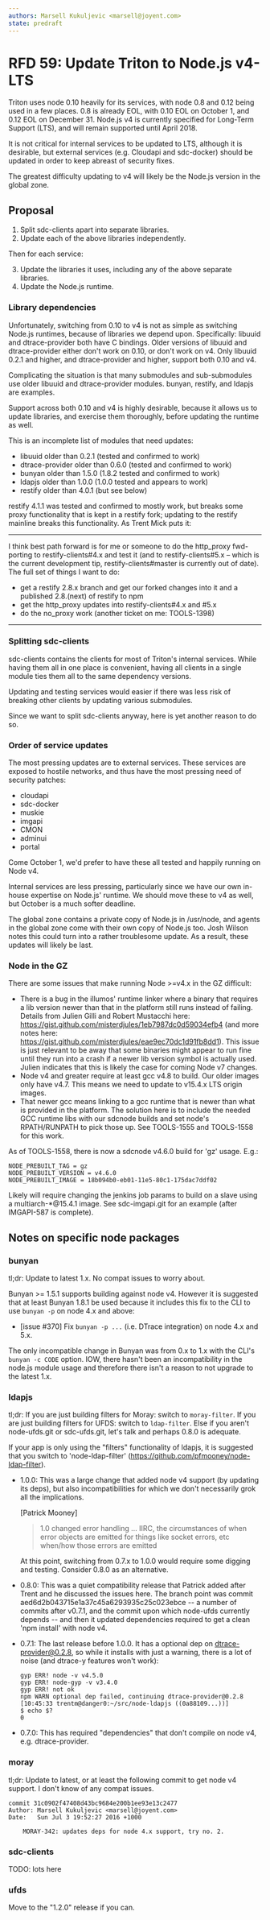 ```yaml
---
authors: Marsell Kukuljevic <marsell@joyent.com>
state: predraft
---
```


<!--
    This Source Code Form is subject to the terms of the Mozilla Public
    License, v. 2.0. If a copy of the MPL was not distributed with this
    file, You can obtain one at http://mozilla.org/MPL/2.0/.
-->

<!--
    Copyright 2016 Joyent, Inc.
-->

# RFD 59: Update Triton to Node.js v4-LTS

Triton uses node 0.10 heavily for its services, with node 0.8 and 0.12 being
used in a few places. 0.8 is already EOL, with 0.10 EOL on October 1, and 0.12
EOL on December 31. Node.js v4 is currently specified for Long-Term Support
(LTS), and will remain supported until April 2018.

It is not critical for internal services to be updated to LTS, although it is
desirable, but external services (e.g. Cloudapi and sdc-docker) should be
updated in order to keep abreast of security fixes.

The greatest difficulty updating to v4 will likely be the Node.js version in the
global zone.


## Proposal

1) Split sdc-clients apart into separate libraries.
2) Update each of the above libraries independently.

Then for each service:

3) Update the libraries it uses, including any of the above separate libraries.
4) Update the Node.js runtime.


### Library dependencies

Unfortunately, switching from 0.10 to v4 is not as simple as switching Node.js
runtimes, because of libraries we depend upon. Specifically: libuuid and
dtrace-provider both have C bindings. Older versions of libuuid and
dtrace-provider either don't work on 0.10, or don't work on v4. Only
libuuid 0.2.1 and higher, and dtrace-provider and higher, support both
0.10 and v4.

Complicating the situation is that many submodules and sub-submodules use older
libuuid and dtrace-provider modules. bunyan, restify, and ldapjs are examples.

Support across both 0.10 and v4 is highly desirable, because it allows us to
update libraries, and exercise them thoroughly, before updating the runtime as
well.

This is an incomplete list of modules that need updates:

* libuuid older than 0.2.1 (tested and confirmed to work)
* dtrace-provider older than 0.6.0 (tested and confirmed to work)
* bunyan older than 1.5.0 (1.8.2 tested and confirmed to work)
* ldapjs older than 1.0.0 (1.0.0 tested and appears to work)
* restify older than 4.0.1 (but see below)

restify 4.1.1 was tested and confirmed to mostly work, but breaks some proxy
functionality that is kept in a restify fork; updating to the restify mainline
breaks this functionality. As Trent Mick puts it:

---

I think best path forward is for me or someone to do the http\_proxy
fwd-porting to restify-clients#4.x and test it (and to restify-clients#5.x –
which is the current development tip, restify-clients#master is currently out of
date). The full set of things I want to do:

* get a restify 2.8.x branch and get our forked changes into it and a published
  2.8.(next) of restify to npm
* get the http\_proxy updates into restify-clients#4.x and #5.x
* do the no\_proxy work (another ticket on me: TOOLS-1398)

---


### Splitting sdc-clients

sdc-clients contains the clients for most of Triton's internal services. While
having them all in one place is convenient, having all clients in a single
module ties them all to the same dependency versions.

Updating and testing services would easier if there was less risk of breaking
other clients by updating various submodules.

Since we want to split sdc-clients anyway, here is yet another reason to do so.


### Order of service updates

The most pressing updates are to external services. These services are exposed
to hostile networks, and thus have the most pressing need of security patches:

* cloudapi
* sdc-docker
* muskie
* imgapi
* CMON
* adminui
* portal

Come October 1, we'd prefer to have these all tested and happily running on
Node v4.

Internal services are less pressing, particularly since we have our own in-house
expertise on Node.js' runtime. We should move these to v4 as well, but October
is a much softer deadline.

The global zone contains a private copy of Node.js in /usr/node, and agents in
the global zone come with their own copy of Node.js too. Josh Wilson notes
this could turn into a rather troublesome update. As a result, these updates
will likely be last.


### Node in the GZ

There are some issues that make running Node >=v4.x in the GZ difficult:

- There is a bug in the illumos' runtime linker where a binary that requires
  a lib version newer than that in the platform still runs instead of failing.
  Details from Julien Gilli and Robert Mustacchi here:
  https://gist.github.com/misterdjules/1eb7987dc0d59034efb4
  (and more notes here: https://gist.github.com/misterdjules/eae9ec70dc1d91fb8dd1).
  This issue is just relevant to be away that some binaries might appear to
  run fine until they run into a crash if a newer lib version symbol is
  actually used. Julien indicates that this is likely the case for coming
  Node v7 changes.
- Node v4 and greater require at least gcc v4.8 to build. Our older images
  only have v4.7. This means we need to update to v15.4.x LTS origin images.
- That newer gcc means linking to a gcc runtime that is newer than what is
  provided in the platform. The solution here is to include the needed GCC
  runtime libs with our sdcnode builds and set node's RPATH/RUNPATH to
  pick those up. See TOOLS-1555 and TOOLS-1558 for this work.

As of TOOLS-1558, there is now a sdcnode v4.6.0 build for 'gz' usage. E.g.:

    NODE_PREBUILT_TAG = gz
    NODE_PREBUILT_VERSION = v4.6.0
    NODE_PREBUILT_IMAGE = 18b094b0-eb01-11e5-80c1-175dac7ddf02

Likely will require changing the jenkins job params to build on a slave
using a multiarch-*@15.4.1 image.  See sdc-imgapi.git for an example
(after IMGAPI-587 is complete).


## Notes on specific node packages

### bunyan

tl;dr: Update to latest 1.x. No compat issues to worry about.

Bunyan >= 1.5.1 supports building against node v4. However it is suggested
that at least Bunyan 1.8.1 be used because it includes this fix to the CLI
to use `bunyan -p` on node 4.x and above:

- [issue #370] Fix `bunyan -p ...` (i.e. DTrace integration) on node
  4.x and 5.x.

The only incompatible change in Bunyan was from 0.x to 1.x with the CLI's
`bunyan -c CODE` option. IOW, there hasn't been an incompatibility in the
node.js module usage and therefore there isn't a reason to not upgrade to
the latest 1.x.


### ldapjs

tl;dr: If you are just building filters for Moray: switch to `moray-filter`.
If you are just building filters for UFDS: switch to `ldap-filter`.
Else if you aren't node-ufds.git or sdc-ufds.git, let's talk and perhaps 0.8.0
is adequate.

If your app is only using the "filters" functionality of ldapjs, it is
suggested that you switch to 'node-ldap-filter'
(https://github.com/pfmooney/node-ldap-filter).

- 1.0.0: This was a large change that added node v4 support (by updating its
  deps), but also incompatibilities for which we don't necessarily grok
  all the implications.

    [Patrick Mooney]
    > 1.0 changed error handling
    > ...
    > IIRC, the circumstances of when error objects are emitted for things like
    > socket errors, etc
    > when/how those errors are emitted

  At this point, switching from 0.7.x to 1.0.0 would require some digging
  and testing. Consider 0.8.0 as an alternative.

- 0.8.0: This was a quiet compatibility release that Patrick added after
  Trent and he discussed the issues here. The branch point was commit
  aed6d2b043715e1a37c45a6293935c25c023ebce -- a number of commits after
  v0.7.1, and the commit upon which node-ufds currently depends -- and
  then it updated dependencies required to get a clean 'npm install' with
  node v4.

- 0.7.1: The last release before 1.0.0. It has a optional dep on
  dtrace-provider@0.2.8, so while it installs with just a warning, there is
  a lot of noise (and dtrace-y features won't work):

    ```
    gyp ERR! node -v v4.5.0
    gyp ERR! node-gyp -v v3.4.0
    gyp ERR! not ok
    npm WARN optional dep failed, continuing dtrace-provider@0.2.8
    [10:45:33 trentm@danger0:~/src/node-ldapjs ((0a88109...))]
    $ echo $?
    0
    ```

- 0.7.0: This has required "dependencies" that don't compile on node v4, e.g.
  dtrace-provider.


### moray

tl;dr: Update to latest, or at least the following commit to get node v4
support. I don't know of any compat issues.


```
commit 31c0902f47408d43bc9684e200b1ee93e13c2477
Author: Marsell Kukuljevic <marsell@joyent.com>
Date:   Sun Jul 3 19:52:27 2016 +1000

    MORAY-342: updates deps for node 4.x support, try no. 2.
```

### sdc-clients

TODO: lots here


### ufds

Move to the "1.2.0" release if you can.
